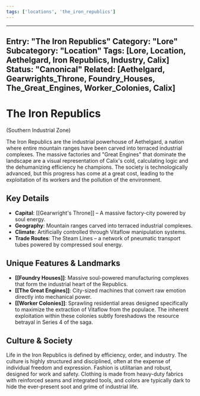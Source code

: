 ```yaml
---
tags: ['locations', 'the_iron_republics']
---
```



---
Entry: "The Iron Republics"
Category: "Lore"
Subcategory: "Location"
Tags: [Lore, Location, Aethelgard, Iron Republics, Industry, Calix]
Status: "Canonical"
Related: [Aethelgard, Gearwrights_Throne, Foundry_Houses, The_Great_Engines, Worker_Colonies, Calix]
---

# The Iron Republics
(Southern Industrial Zone)

The Iron Republics are the industrial powerhouse of Aethelgard, a nation where entire mountain ranges have been carved into terraced industrial complexes. The massive factories and "Great Engines" that dominate the landscape are a visual representation of Calix's cold, calculating logic and the dehumanizing efficiency he champions. The society is technologically advanced, but this progress has come at a great cost, leading to the exploitation of its workers and the pollution of the environment.

## Key Details
* **Capital**: [[Gearwright's Throne]] – A massive factory-city powered by soul energy.
* **Geography**: Mountain ranges carved into terraced industrial complexes.
* **Climate**: Artificially controlled through Vitaflow manipulation systems.
* **Trade Routes**: The Steam Lines – a network of pneumatic transport tubes powered by compressed soul energy.

## Unique Features & Landmarks
* **[[Foundry Houses]]**: Massive soul-powered manufacturing complexes that form the industrial heart of the Republics.
* **[[The Great Engines]]**: City-sized machines that convert raw emotion directly into mechanical power.
* **[[Worker Colonies]]**: Sprawling residential areas designed specifically to maximize the extraction of Vitaflow from the populace. The inherent exploitation within these colonies subtly foreshadows the resource betrayal in Series 4 of the saga.

## Culture & Society
Life in the Iron Republics is defined by efficiency, order, and industry. The culture is highly structured and disciplined, often at the expense of individual freedom and expression. Fashion is utilitarian and robust, designed for work and safety. Clothing is made from heavy-duty fabrics with reinforced seams and integrated tools, and colors are typically dark to hide the ever-present soot and grime of industrial life.
